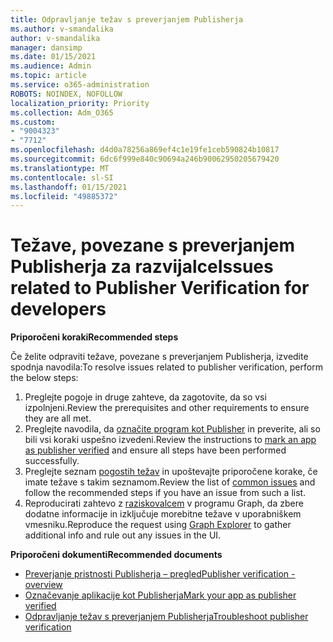 ```yaml
---
title: Odpravljanje težav s preverjanjem Publisherja
ms.author: v-smandalika
author: v-smandalika
manager: dansimp
ms.date: 01/15/2021
ms.audience: Admin
ms.topic: article
ms.service: o365-administration
ROBOTS: NOINDEX, NOFOLLOW
localization_priority: Priority
ms.collection: Adm_O365
ms.custom:
- "9004323"
- "7712"
ms.openlocfilehash: d4d0a78256a869ef4c1e19fe1ceb590824b10817
ms.sourcegitcommit: 6dc6f999e840c90694a246b90062950205679420
ms.translationtype: MT
ms.contentlocale: sl-SI
ms.lasthandoff: 01/15/2021
ms.locfileid: "49885372"
---
```

# <a name="issues-related-to-publisher-verification-for-developers"></a><span data-ttu-id="b0203-102">Težave, povezane s preverjanjem Publisherja za razvijalce</span><span class="sxs-lookup"><span data-stu-id="b0203-102">Issues related to Publisher Verification for developers</span></span>

<span data-ttu-id="b0203-103">**Priporočeni koraki**</span><span class="sxs-lookup"><span data-stu-id="b0203-103">**Recommended steps**</span></span> 

<span data-ttu-id="b0203-104">Če želite odpraviti težave, povezane s preverjanjem Publisherja, izvedite spodnja navodila:</span><span class="sxs-lookup"><span data-stu-id="b0203-104">To resolve issues related to publisher verification, perform the below steps:</span></span>

1. <span data-ttu-id="b0203-105">Preglejte pogoje in druge zahteve, da zagotovite, da so vsi izpolnjeni.</span><span class="sxs-lookup"><span data-stu-id="b0203-105">Review the prerequisites and other requirements to ensure they are all met.</span></span>
2. <span data-ttu-id="b0203-106">Preglejte navodila, da [označite program kot Publisher](https://docs.microsoft.com/azure/active-directory/develop/mark-app-as-publisher-verified) in preverite, ali so bili vsi koraki uspešno izvedeni.</span><span class="sxs-lookup"><span data-stu-id="b0203-106">Review the instructions to [mark an app as publisher verified](https://docs.microsoft.com/azure/active-directory/develop/mark-app-as-publisher-verified) and ensure all steps have been performed successfully.</span></span>
3. <span data-ttu-id="b0203-107">Preglejte seznam [pogostih težav](https://docs.microsoft.com/azure/active-directory/develop/troubleshoot-publisher-verification#common-issues) in upoštevajte priporočene korake, če imate težave s takim seznamom.</span><span class="sxs-lookup"><span data-stu-id="b0203-107">Review the list of [common issues](https://docs.microsoft.com/azure/active-directory/develop/troubleshoot-publisher-verification#common-issues) and follow the recommended steps if you have an issue from such a list.</span></span>
4. <span data-ttu-id="b0203-108">Reproducirati zahtevo z [raziskovalcem](https://docs.microsoft.com/azure/active-directory/develop/troubleshoot-publisher-verification#making-microsoft-graph-api-calls) v programu Graph, da zbere dodatne informacije in izključuje morebitne težave v uporabniškem vmesniku.</span><span class="sxs-lookup"><span data-stu-id="b0203-108">Reproduce the request using [Graph Explorer](https://docs.microsoft.com/azure/active-directory/develop/troubleshoot-publisher-verification#making-microsoft-graph-api-calls) to gather additional info and rule out any issues in the UI.</span></span>

<span data-ttu-id="b0203-109">**Priporočeni dokumenti**</span><span class="sxs-lookup"><span data-stu-id="b0203-109">**Recommended documents**</span></span>

- [<span data-ttu-id="b0203-110">Preverjanje pristnosti Publisherja – pregled</span><span class="sxs-lookup"><span data-stu-id="b0203-110">Publisher verification - overview</span></span>](https://docs.microsoft.com/azure/active-directory/develop/publisher-verification-overview) 
- [<span data-ttu-id="b0203-111">Označevanje aplikacije kot Publisherja</span><span class="sxs-lookup"><span data-stu-id="b0203-111">Mark your app as publisher verified</span></span>](https://docs.microsoft.com/azure/active-directory/develop/mark-app-as-publisher-verified) 
- [<span data-ttu-id="b0203-112">Odpravljanje težav s preverjanjem Publisherja</span><span class="sxs-lookup"><span data-stu-id="b0203-112">Troubleshoot publisher verification</span></span>](https://docs.microsoft.com/azure/active-directory/develop/troubleshoot-publisher-verification)

